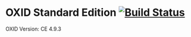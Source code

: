 OXID Standard Edition [![Build Status](https://travis-ci.org/EllisV/oxid-standard.svg)](https://travis-ci.org/EllisV/oxid-standard)
=====================

OXID Version: CE 4.9.3
